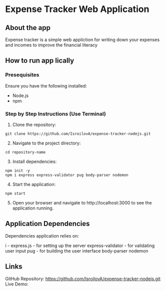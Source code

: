 # Expense Tracker Web Application

## About the app

Expense tracker is a simple web appliction for writing down your expenses and incomes to improve the financial literacy

## How to run app lically

### Presequisites

Ensure you have the following installed:
- Node.js
- npm

### Step by Step Instructions (Use Terminal)

1. Clone the repository:
``` 
git clone https://github.com/IsroilovA/expense-tracker-nodejs.git 
```

2. Navigate to the project directory:
```
cd repository-name
```

3. Install dependencies:
```
npm init -y
npm i express express-validator pug body-parser nodemon
```

4. Start the application:
```
npm start
```

5. Open your browser and navigate to http://localhost:3000 to see the application running.

## Application Dependencies

Dependencies application relies on:

i -
express.js - for setting up the server
express-validator - for validating user input
pug - for building the user interface
body-parser
nodemon

## Links
GitHub Repository: https://github.com/IsroilovA/expense-tracker-nodejs.git  
Live Demo: